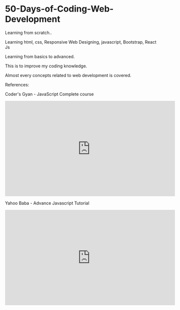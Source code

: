 # 50-Days-of-Coding-Web-Development

Learning from scratch..

Learning html, css, Responsive Web Designing, javascript, Bootstrap, React Js

Learning from basics to advanced.

This is to improve my coding knowledge.

Almost every concepts related to web development is covered.

References: 

Coder's Gyan - JavaScript Complete course

<iframe width="560" height="315" src="https://www.youtube.com/embed/videoseries?list=PLXQpH_kZIxTV7slsiwQarBEVXHgQWDhLQ" title="YouTube video player" frameborder="0" allow="accelerometer; autoplay; clipboard-write; encrypted-media; gyroscope; picture-in-picture" allowfullscreen></iframe>

Yahoo Baba - Advance Javascript Tutorial

<iframe width="560" height="315" src="https://www.youtube.com/embed/videoseries?list=PL0b6OzIxLPbzvz4j1N4J8zCY8mu3l29MG" title="YouTube video player" frameborder="0" allow="accelerometer; autoplay; clipboard-write; encrypted-media; gyroscope; picture-in-picture" allowfullscreen></iframe>